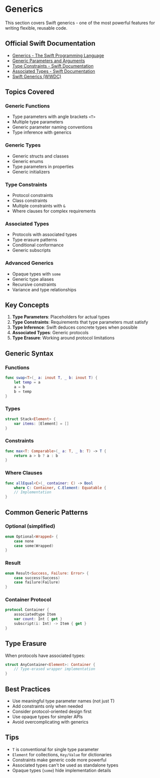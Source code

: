 # Generics

This section covers Swift generics - one of the most powerful features for writing flexible, reusable code.

## Official Swift Documentation
- [Generics - The Swift Programming Language](https://docs.swift.org/swift-book/documentation/the-swift-programming-language/generics)
- [Generic Parameters and Arguments](https://docs.swift.org/swift-book/documentation/the-swift-programming-language/generics#Generic-Parameters-and-Arguments)
- [Type Constraints - Swift Documentation](https://docs.swift.org/swift-book/documentation/the-swift-programming-language/generics#Type-Constraints)
- [Associated Types - Swift Documentation](https://docs.swift.org/swift-book/documentation/the-swift-programming-language/generics#Associated-Types)
- [Swift Generics (WWDC)](https://developer.apple.com/videos/play/wwdc2018/406/)

## Topics Covered

### Generic Functions
- Type parameters with angle brackets `<T>`
- Multiple type parameters
- Generic parameter naming conventions
- Type inference with generics

### Generic Types
- Generic structs and classes
- Generic enums
- Type parameters in properties
- Generic initializers

### Type Constraints
- Protocol constraints
- Class constraints
- Multiple constraints with `&`
- Where clauses for complex requirements

### Associated Types
- Protocols with associated types
- Type erasure patterns
- Conditional conformance
- Generic subscripts

### Advanced Generics
- Opaque types with `some`
- Generic type aliases
- Recursive constraints
- Variance and type relationships

## Key Concepts

1. **Type Parameters**: Placeholders for actual types
2. **Type Constraints**: Requirements that type parameters must satisfy
3. **Type Inference**: Swift deduces concrete types when possible
4. **Associated Types**: Generic protocols
5. **Type Erasure**: Working around protocol limitations

## Generic Syntax

### Functions
```swift
func swap<T>(_ a: inout T, _ b: inout T) {
    let temp = a
    a = b
    b = temp
}
```

### Types
```swift
struct Stack<Element> {
    var items: [Element] = []
}
```

### Constraints
```swift
func max<T: Comparable>(_ a: T, _ b: T) -> T {
    return a > b ? a : b
}
```

### Where Clauses
```swift
func allEqual<C>(_ container: C) -> Bool 
    where C: Container, C.Element: Equatable {
    // Implementation
}
```

## Common Generic Patterns

### Optional (simplified)
```swift
enum Optional<Wrapped> {
    case none
    case some(Wrapped)
}
```

### Result
```swift
enum Result<Success, Failure: Error> {
    case success(Success)
    case failure(Failure)
}
```

### Container Protocol
```swift
protocol Container {
    associatedtype Item
    var count: Int { get }
    subscript(i: Int) -> Item { get }
}
```

## Type Erasure

When protocols have associated types:
```swift
struct AnyContainer<Element>: Container {
    // Type-erased wrapper implementation
}
```

## Best Practices

- Use meaningful type parameter names (not just T)
- Add constraints only when needed
- Consider protocol-oriented design first
- Use opaque types for simpler APIs
- Avoid overcomplicating with generics

## Tips

- `T` is conventional for single type parameter
- `Element` for collections, `Key/Value` for dictionaries
- Constraints make generic code more powerful
- Associated types can't be used as standalone types
- Opaque types (`some`) hide implementation details